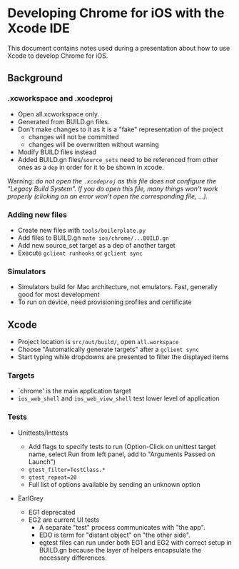 # Developing Chrome for iOS with the Xcode IDE

This document contains notes used during a presentation about how to use Xcode
to develop Chrome for iOS.

## Background

### .xcworkspace and .xcodeproj

*   Open all.xcworkspace only.
*   Generated from BUILD.gn files.
*   Don't make changes to it as it is a "fake" representation of the project
    -   changes will not be committed
    -   changes will be overwritten without warning
*   Modify BUILD files instead
*   Added BUILD.gn files/`source_sets` need to be referenced from other ones as
    a `dep` in order for it to be shown in xcode.

Warning: *do not open the `.xcodeproj` as this file does not configure the
"Legacy Build System". If you do open this file, many things won't work
properly (clicking on an error won't open the corresponding file, ...).*

### Adding new files

*   Create new files with `tools/boilerplate.py`
*   Add files to BUILD.gn `mate ios/chrome/...BUILD.gn`
*   Add new source_set target as a dep of another target
*   Execute `gclient runhooks` or `gclient sync`

### Simulators

*   Simulators build for Mac architecture, not emulators. Fast, generally good
    for most development
*   To run on device, need provisioning profiles and certificate

## Xcode

*   Project location is `src/out/build/`, open `all.workspace`
*   Choose "Automatically generate targets" after a `gclient sync`
*   Start typing while dropdowns are presented to filter the displayed items

### Targets

*   `chrome' is the main application target
*   `ios_web_shell` and `ios_web_view_shell` test lower level of application

### Tests

*   Unittests/Inttests
    -   Add flags to specify tests to run (Option-Click on unittest target name,
        select Run from left panel, add to "Arguments Passed on Launch")
    -   `gtest_filter=TestClass.*`
    -   `gtest_repeat=20`
    -   Full list of options available by sending an unknown option

*   EarlGrey
    -   EG1 deprecated
    -   EG2 are current UI tests
        -   A separate "test" process communicates with "the app".
        -   EDO is term for "distant object" on "the other side".
        -   egtest files can run under both EG1 and EG2 with correct setup in
            BUILD.gn because the layer of helpers encapsulate the necessary
            differences.
